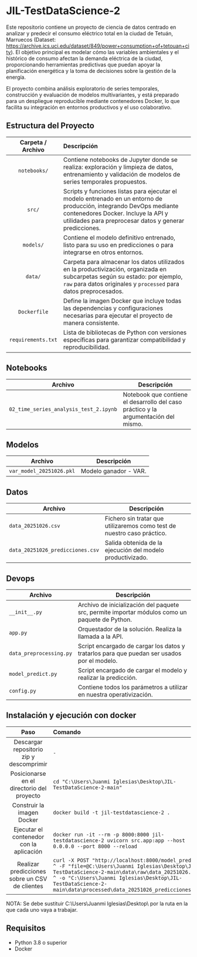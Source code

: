 # JIL-TestDataScience-2

Este repositorio contiene un proyecto de ciencia de datos centrado en analizar y predecir el consumo eléctrico total en la ciudad de Tetuán, Marruecos (Dataset: https://archive.ics.uci.edu/dataset/849/power+consumption+of+tetouan+city). El objetivo principal es modelar cómo las variables ambientales y el histórico de consumo afectan la demanda eléctrica de la ciudad, proporcionando herramientas predictivas que puedan apoyar la planificación energética y la toma de decisiones sobre la gestión de la energía.

El proyecto combina análisis exploratorio de series temporales, construcción y evaluación de modelos multivariantes, y está preparado para un despliegue reproducible mediante contenedores Docker, lo que facilita su integración en entornos productivos y el uso colaborativo.

## Estructura del Proyecto

| Carpeta / Archivo      | Descripción |
|:---------------------:|:------------|
| `notebooks/`           | Contiene notebooks de Jupyter donde se realiza: exploración y limpieza de datos, entrenamiento y validación de modelos de series temporales propuestos.|
| `src/`                 | Scripts y funciones listas para ejecutar el modelo entrenado en un entorno de producción, integrando DevOps mediante contenedores Docker. Incluye la API y utilidades para preprocesar datos y generar predicciones. |
| `models/`              | Contiene el modelo definitivo entrenado, listo para su uso en predicciones o para integrarse en otros entornos. |
| `data/`                | Carpeta para almacenar los datos utilizados en la productivización, organizada en subcarpetas según su estado: por ejemplo, `raw` para datos originales y `processed` para datos preprocesados. |
| `Dockerfile`           | Define la imagen Docker que incluye todas las dependencias y configuraciones necesarias para ejecutar el proyecto de manera consistente. |
| `requirements.txt`     | Lista de bibliotecas de Python con versiones específicas para garantizar compatibilidad y reproducibilidad. |

## Notebooks

| Archivo                     | Descripción |
|-----------------------------|-------------|
| `02_time_series_analysis_test_2.ipynb`    | Notebook que contiene el desarrollo del caso práctico y la argumentación del mismo. |

## Modelos

| Archivo                     | Descripción |
|-----------------------------|-------------|
  | `var_model_20251026.pkl` | Modelo ganador - VAR. |

## Datos

| Archivo                     | Descripción |
|-----------------------------|-------------|
| `data_20251026.csv` | Fichero sin tratar que utilizaremos como test de nuestro caso práctico. |
| `data_20251026_predicciones.csv` | Salida obtenida de la ejecución del modelo productivizado. |

## Devops

| Archivo                     | Descripción |
|-----------------------------|-------------|
| `__init__.py`               | Archivo de inicialización del paquete src, permite importar módulos como un paquete de Python.|
| `app.py`                   | Orquestador de la solución. Realiza la llamada a la API.|
| `data_preprocessing.py`     | Script encargado de cargar los datos y tratarlos para que puedan ser usados por el modelo.|
| `model_predict.py`          | Script encargado de cargar el modelo y realizar la predicción. |
| `config.py`                 | Contiene todos los parámetros a utilizar en nuestra operativización. |


## Instalación y ejecución con docker

| Paso | Comando |
|:----:|:-------|
| Descargar repositorio zip y descomprimir | `-` |
| Posicionarse en el directorio del proyecto | `cd "C:\Users\Juanmi Iglesias\Desktop\JIL-TestDataScience-2-main"` |
| Construir la imagen Docker | `docker build -t jil-testdatascience-2 .` |
| Ejecutar el contenedor con la aplicación | `docker run -it --rm -p 8000:8000 jil-testdatascience-2 uvicorn src.app:app --host 0.0.0.0 --port 8000 --reload` |
| Realizar predicciones sobre un CSV de clientes | `curl -X POST "http://localhost:8000/model_predict" ^ -F "file=@C:\Users\Juanmi Iglesias\Desktop\JIL-TestDataScience-2-main\data\raw\data_20251026.csv" ^ -o "C:\Users\Juanmi Iglesias\Desktop\JIL-TestDataScience-2-main\data\processed\data_20251026_predicciones.csv"` |

NOTA: Se debe sustituir C:\Users\Juanmi Iglesias\Desktop\ por la ruta en la que cada uno vaya a trabajar.

## Requisitos

- Python 3.8 o superior
- Docker
